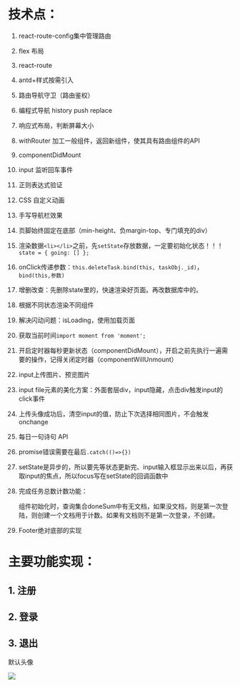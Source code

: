 # 技术点：

1. react-route-config集中管理路由

2. flex 布局

3. react-route

4. antd+样式按需引入

5. 路由导航守卫（路由鉴权）

6. 编程式导航 history push replace

7. 响应式布局，判断屏幕大小

8. withRouter 加工一般组件，返回新组件，使其具有路由组件的API

9. componentDidMount

10. input 监听回车事件

11. 正则表达式验证

12. CSS 自定义动画

13. 手写导航栏效果

14. 页脚始终固定在底部（min-height、负margin-top、专门填充的div）

15. 渲染数据`<li></li>`之前，先`setState`存放数据，一定要初始化状态！！！`state = { going: [] };`

16. onClick传递参数：`this.deleteTask.bind(this, taskObj._id)`，`bind(this,参数)`

17. 增删改查：先删除state里的，快速渲染好页面。再改数据库中的。

18. 根据不同状态渲染不同组件

19. 解决闪动问题：isLoading，使用加载页面

20. 获取当前时间`import moment from 'moment';`

21. 开启定时器每秒更新状态（componentDidMount），开启之前先执行一遍需要的操作，记得关闭定时器（componentWillUnmount）

22. input上传图片、预览图片

23. input file元素的美化方案：外面套层div，input隐藏，点击div触发input的click事件

24. 上传头像成功后，清空input的值，防止下次选择相同图片，不会触发onchange

25. 每日一句诗句 API

26. promise错误需要在最后`.catch(()=>{})`

27. setState是异步的，所以要先等状态更新完、input输入框显示出来以后，再获取input的焦点，所以focus写在setState的回调函数中

28. 完成任务总数计数功能：

    组件初始化时，查询集合doneSum中有无文档，如果没文档，则是第一次登陆，则创建一个文档用于计数。如果有文档则不是第一次登录，不创建。
    
29. Footer绝对底部的实现

# 主要功能实现：

## 1. 注册

## 2. 登录

## 3. 退出



默认头像

![](https://jack-img.oss-cn-hangzhou.aliyuncs.com/img/20210510203904.png)
